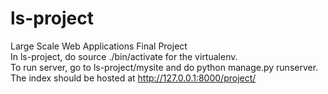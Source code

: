 # ls-project
Large Scale Web Applications Final Project     
In ls-project, do source ./bin/activate for the virtualenv.     
To run server, go to ls-project/mysite and do python manage.py runserver.     
The index should be hosted at http://127.0.0.1:8000/project/ 